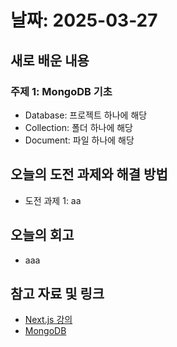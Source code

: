 # 날짜: 2025-03-27

## 새로 배운 내용
### 주제 1: MongoDB 기초
- Database: 프로젝트 하나에 해당
- Collection: 폴더 하나에 해당
- Document: 파일 하나에 해당


## 오늘의 도전 과제와 해결 방법
- 도전 과제 1: aa

## 오늘의 회고
- aaa
  
## 참고 자료 및 링크
- [Next.js 강의](https://codingapple.com/course/next-js/)
- [MongoDB](https://www.mongodb.com/)
